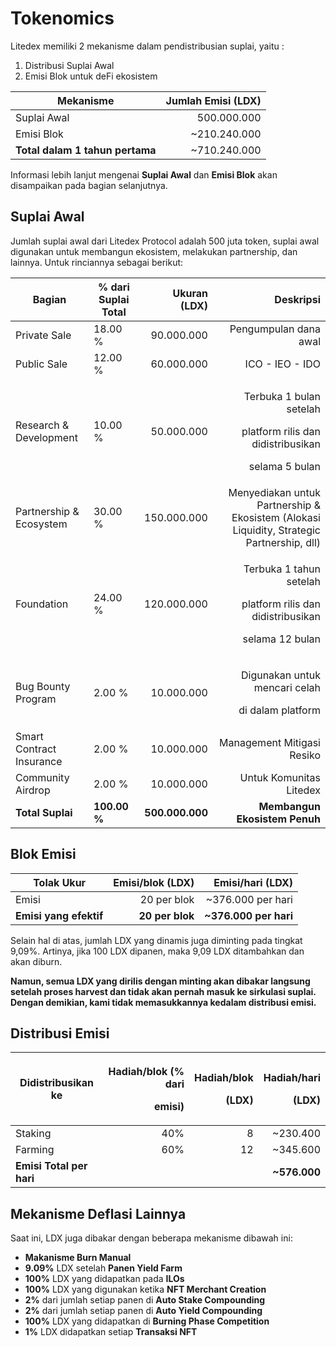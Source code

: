 # Tokenomics



Litedex memiliki 2 mekanisme dalam pendistribusian suplai, yaitu :

1. Distribusi Suplai Awal
2. Emisi Blok untuk deFi ekosistem

| **Mekanisme**                   | **Jumlah Emisi (LDX)** |
| ------------------------------- | ---------------------: |
| Suplai Awal                     |            500.000.000 |
| Emisi Blok                      |          \~210.240.000 |
| **Total dalam 1 tahun pertama** |          \~710.240.000 |

Informasi lebih lanjut mengenai **Suplai Awal** dan **Emisi Blok** akan disampaikan pada bagian selanjutnya.

## Suplai Awal

Jumlah suplai awal dari Litedex Protocol adalah 500 juta token, suplai awal digunakan untuk membangun ekosistem, melakukan partnership, dan lainnya. Untuk rinciannya sebagai berikut:&#x20;

| **Bagian**               | % dari Suplai Total |    Ukuran (LDX) |                                                                                        Deskripsi |
| ------------------------ | ------------------- | --------------: | -----------------------------------------------------------------------------------------------: |
| Private Sale             | 18.00 %             |      90.000.000 |                                                                            Pengumpulan dana awal |
| Public Sale              | 12.00 %             |      60.000.000 |                                                                                  ICO - IEO - IDO |
| Research & Development   | 10.00 %             |      50.000.000 | <p>Terbuka 1 bulan setelah </p><p>platform rilis dan didistribusikan </p><p>selama 5 bulan  </p> |
| Partnership & Ecosystem  | 30.00 %             |     150.000.000 |        Menyediakan untuk Partnership & Ekosistem (Alokasi Liquidity, Strategic Partnership, dll) |
| Foundation               | 24.00 %             |     120.000.000 |  <p>Terbuka 1 tahun setelah </p><p>platform rilis dan didistribusikan </p><p>selama 12 bulan</p> |
| Bug Bounty Program       | 2.00 %              |      10.000.000 |                                    <p>Digunakan untuk mencari celah </p><p>di dalam platform</p> |
| Smart Contract Insurance | 2.00 %              |      10.000.000 |                                                                       Management Mitigasi Resiko |
| Community Airdrop        | 2.00 %              |      10.000.000 |                                                                         Untuk Komunitas Litedex  |
| **Total Suplai**         | **100.00 %**        | **500.000.000** |                                                                    **Membangun Ekosistem Penuh** |

## Blok Emisi

| **Tolak Ukur**         | **Emisi/blok (LDX)** |   **Emisi/hari (LDX)** |
| ---------------------- | -------------------: | ---------------------: |
| Emisi                  |          20 per blok |     \~376.000 per hari |
| **Emisi yang efektif** |      **20 per blok** | **\~376.000 per hari** |

Selain hal di atas, jumlah LDX yang dinamis juga diminting pada tingkat 9,09%. Artinya, jika 100 LDX dipanen, maka 9,09 LDX ditambahkan dan akan diburn.

**Namun, semua LDX yang dirilis dengan minting akan dibakar langsung setelah proses harvest dan tidak akan pernah masuk ke sirkulasi suplai. Dengan demikian, kami tidak memasukkannya kedalam distribusi emisi.**

## Distribusi Emisi

| **Didistribusikan ke**   | <p><strong>Hadiah/blok (% dari</strong> </p><p><strong>emisi)</strong></p> | <p><strong>Hadiah/blok</strong> </p><p><strong>(LDX)</strong></p> | <p><strong>Hadiah/hari</strong> </p><p><strong>(LDX)</strong></p> |
| ------------------------ | -------------------------------------------------------------------------: | ----------------------------------------------------------------: | ----------------------------------------------------------------: |
| Staking                  |                                                                        40% |                                                                 8 |                                                         \~230.400 |
| Farming                  |                                                                        60% |                                                                12 |                                                         \~345.600 |
| **Emisi Total per hari** |                                                                            |                                                                   |                                                     **\~576.000** |

## **Mekanisme Deflasi Lainnya** <a href="#other-deflationary-mechanics" id="other-deflationary-mechanics"></a>

Saat ini, LDX juga dibakar dengan beberapa mekanisme dibawah ini:

* **Makanisme Burn Manual**
* **9.09%** LDX setelah **Panen Yield Farm**
* **100%** LDX yang didapatkan pada **ILOs**
* **100%** LDX yang digunakan ketika **NFT Merchant Creation**&#x20;
* **2%** dari jumlah setiap panen di **Auto Stake Compounding**
* **2%** dari jumlah setiap panen di **Auto Yield Compounding**
* **100%** LDX yang didapatkan di **Burning Phase Competition**
* **1%** LDX didapatkan setiap **Transaksi NFT**&#x20;
